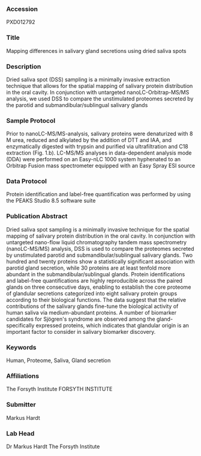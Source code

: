 ### Accession
PXD012792

### Title
Mapping differences in salivary gland secretions using dried saliva spots

### Description
Dried saliva spot (DSS) sampling is a minimally invasive extraction technique that allows for the spatial mapping of salivary protein distribution in the oral cavity. In conjunction with untargeted nanoLC-Orbitrap-MS/MS analysis, we used DSS to compare the unstimulated proteomes secreted by the parotid and submandibular/sublingual salivary glands

### Sample Protocol
Prior to nanoLC-MS/MS-analysis, salivary proteins were denaturized with 8 M urea, reduced and alkylated by the addition of DTT and IAA, and enzymatically digested with trypsin and purified via ultrafiltration and C18 extraction (Fig. 1.b). LC-MS/MS analyses in data-dependent analysis mode (DDA) were performed on an Easy-nLC 1000 system hyphenated to an Orbitrap Fusion mass spectrometer equipped with an Easy Spray ESI source

### Data Protocol
Protein identification and label-free quantification was performed by using the PEAKS Studio 8.5 software suite

### Publication Abstract
Dried saliva spot sampling is a minimally invasive technique for the spatial mapping of salivary protein distribution in the oral cavity. In conjunction with untargeted nano-flow liquid chromatography tandem mass spectrometry (nanoLC-MS/MS) analysis, DSS is used to compare the proteomes secreted by unstimulated parotid and submandibular/sublingual salivary glands. Two hundred and twenty proteins show a statistically significant association with parotid gland secretion, while 30 proteins are at least tenfold more abundant in the submandibular/sublingual glands. Protein identifications and label-free quantifications are highly reproducible across the paired glands on three consecutive days, enabling to establish the core proteome of glandular secretions categorized into eight salivary protein groups according to their biological functions. The data suggest that the relative contributions of the salivary glands fine-tune the biological activity of human saliva via medium-abundant proteins. A number of biomarker candidates for Sj&#xf6;gren's syndrome are observed among the gland-specifically expressed proteins, which indicates that glandular origin is an important factor to consider in salivary biomarker discovery.

### Keywords
Human, Proteome, Saliva, Gland secretion

### Affiliations
The Forsyth Institute
FORSYTH INSTITUTE

### Submitter
Markus Hardt

### Lab Head
Dr Markus Hardt
The Forsyth Institute


